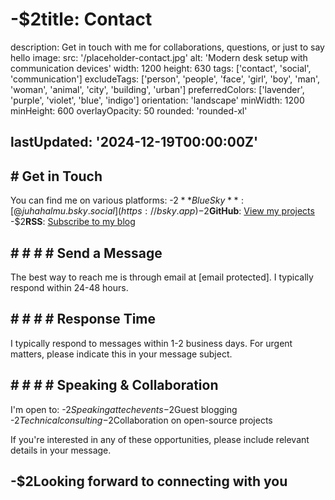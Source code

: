 
# -$2title: Contact

description: Get in touch with me for collaborations, questions, or just to say hello
image:
  src: '/placeholder-contact.jpg'
  alt: 'Modern desk setup with communication devices'
  width: 1200
  height: 630
tags: ['contact', 'social', 'communication']
excludeTags:
  ['person', 'people', 'face', 'girl', 'boy', 'man', 'woman', 'animal', 'city', 'building', 'urban']
preferredColors: ['lavender', 'purple', 'violet', 'blue', 'indigo']
orientation: 'landscape'
minWidth: 1200
minHeight: 600
overlayOpacity: 50
rounded: 'rounded-xl'

## lastUpdated: '2024-12-19T00:00:00Z'

## # Get in Touch

You can find me on various platforms:
  -$2**BlueSky**: [@juhahalmu.bsky.social](https://bsky.app)
  -$2**GitHub**: [View my projects](https://github.com)
  -$2**RSS**: [Subscribe to my blog](/rss.xml)

## # # # # Send a Message

The best way to reach me is through email at [email protected]. I typically respond within 24-48 hours.

## # # # # Response Time

I typically respond to messages within 1-2 business days. For urgent matters, please indicate this in your message subject.

## # # # # Speaking & Collaboration

I'm open to:
  -$2Speaking at tech events
  -$2Guest blogging
  -$2Technical consulting
  -$2Collaboration on open-source projects

If you're interested in any of these opportunities, please include relevant details in your message.

## -$2Looking forward to connecting with you
